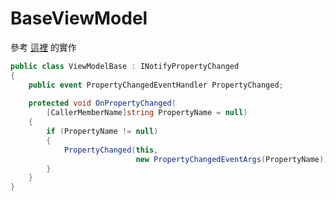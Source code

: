 # BaseViewModel

參考 [這裡](https://www.notion.so/WPF-MVVM-998fe52561874f6f912ec703148dec0e) 的實作

```csharp
public class ViewModelBase : INotifyPropertyChanged
{
    public event PropertyChangedEventHandler PropertyChanged;
 
    protected void OnPropertyChanged(
        [CallerMemberName]string PropertyName = null)
    {
        if (PropertyName != null)
        {
            PropertyChanged(this,
                            new PropertyChangedEventArgs(PropertyName));
        }
    }
}
```